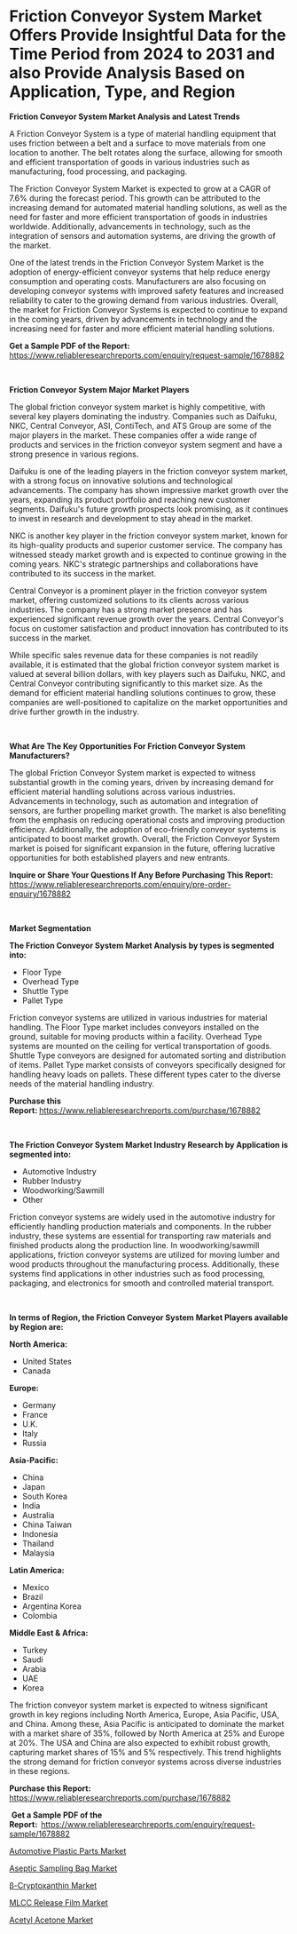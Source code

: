 <p><h1>Friction Conveyor System Market Offers Provide Insightful Data for the Time Period from 2024 to 2031 and also Provide Analysis Based on Application, Type, and Region</h1></p><p><strong>Friction Conveyor System Market Analysis and Latest Trends</strong></p>
<p><p>A Friction Conveyor System is a type of material handling equipment that uses friction between a belt and a surface to move materials from one location to another. The belt rotates along the surface, allowing for smooth and efficient transportation of goods in various industries such as manufacturing, food processing, and packaging.</p><p>The Friction Conveyor System Market is expected to grow at a CAGR of 7.6% during the forecast period. This growth can be attributed to the increasing demand for automated material handling solutions, as well as the need for faster and more efficient transportation of goods in industries worldwide. Additionally, advancements in technology, such as the integration of sensors and automation systems, are driving the growth of the market.</p><p>One of the latest trends in the Friction Conveyor System Market is the adoption of energy-efficient conveyor systems that help reduce energy consumption and operating costs. Manufacturers are also focusing on developing conveyor systems with improved safety features and increased reliability to cater to the growing demand from various industries. Overall, the market for Friction Conveyor Systems is expected to continue to expand in the coming years, driven by advancements in technology and the increasing need for faster and more efficient material handling solutions.</p></p>
<p><strong>Get a Sample PDF of the Report:&nbsp;</strong> <a href="https://www.reliableresearchreports.com/enquiry/request-sample/1678882">https://www.reliableresearchreports.com/enquiry/request-sample/1678882</a></p>
<p>&nbsp;</p>
<p><strong>Friction Conveyor System Major Market Players</strong></p>
<p><p>The global friction conveyor system market is highly competitive, with several key players dominating the industry. Companies such as Daifuku, NKC, Central Conveyor, ASI, ContiTech, and ATS Group are some of the major players in the market. These companies offer a wide range of products and services in the friction conveyor system segment and have a strong presence in various regions.</p><p>Daifuku is one of the leading players in the friction conveyor system market, with a strong focus on innovative solutions and technological advancements. The company has shown impressive market growth over the years, expanding its product portfolio and reaching new customer segments. Daifuku's future growth prospects look promising, as it continues to invest in research and development to stay ahead in the market.</p><p>NKC is another key player in the friction conveyor system market, known for its high-quality products and superior customer service. The company has witnessed steady market growth and is expected to continue growing in the coming years. NKC's strategic partnerships and collaborations have contributed to its success in the market.</p><p>Central Conveyor is a prominent player in the friction conveyor system market, offering customized solutions to its clients across various industries. The company has a strong market presence and has experienced significant revenue growth over the years. Central Conveyor's focus on customer satisfaction and product innovation has contributed to its success in the market.</p><p>While specific sales revenue data for these companies is not readily available, it is estimated that the global friction conveyor system market is valued at several billion dollars, with key players such as Daifuku, NKC, and Central Conveyor contributing significantly to this market size. As the demand for efficient material handling solutions continues to grow, these companies are well-positioned to capitalize on the market opportunities and drive further growth in the industry.</p></p>
<p>&nbsp;</p>
<p><strong>What Are The Key Opportunities For Friction Conveyor System Manufacturers?</strong></p>
<p><p>The global Friction Conveyor System market is expected to witness substantial growth in the coming years, driven by increasing demand for efficient material handling solutions across various industries. Advancements in technology, such as automation and integration of sensors, are further propelling market growth. The market is also benefiting from the emphasis on reducing operational costs and improving production efficiency. Additionally, the adoption of eco-friendly conveyor systems is anticipated to boost market growth. Overall, the Friction Conveyor System market is poised for significant expansion in the future, offering lucrative opportunities for both established players and new entrants.</p></p>
<p><strong>Inquire or Share Your Questions If Any Before Purchasing This Report:</strong> <a href="https://www.reliableresearchreports.com/enquiry/pre-order-enquiry/1678882">https://www.reliableresearchreports.com/enquiry/pre-order-enquiry/1678882</a></p>
<p>&nbsp;</p>
<p><strong>Market Segmentation</strong></p>
<p><strong>The Friction Conveyor System Market Analysis by types is segmented into:</strong></p>
<p><ul><li>Floor Type</li><li>Overhead Type</li><li>Shuttle Type</li><li>Pallet Type</li></ul></p>
<p><p>Friction conveyor systems are utilized in various industries for material handling. The Floor Type market includes conveyors installed on the ground, suitable for moving products within a facility. Overhead Type systems are mounted on the ceiling for vertical transportation of goods. Shuttle Type conveyors are designed for automated sorting and distribution of items. Pallet Type market consists of conveyors specifically designed for handling heavy loads on pallets. These different types cater to the diverse needs of the material handling industry.</p></p>
<p><strong>Purchase this Report:&nbsp;</strong><a href="https://www.reliableresearchreports.com/purchase/1678882">https://www.reliableresearchreports.com/purchase/1678882</a></p>
<p>&nbsp;</p>
<p><strong>The Friction Conveyor System Market Industry Research by Application is segmented into:</strong></p>
<p><ul><li>Automotive Industry</li><li>Rubber Industry</li><li>Woodworking/Sawmill</li><li>Other</li></ul></p>
<p><p>Friction conveyor systems are widely used in the automotive industry for efficiently handling production materials and components. In the rubber industry, these systems are essential for transporting raw materials and finished products along the production line. In woodworking/sawmill applications, friction conveyor systems are utilized for moving lumber and wood products throughout the manufacturing process. Additionally, these systems find applications in other industries such as food processing, packaging, and electronics for smooth and controlled material transport.</p></p>
<p>&nbsp;</p>
<p><strong>In terms of Region, the Friction Conveyor System Market Players available by Region are:</strong></p>
<p>
    <p> <strong> North America: </strong>
        <ul>
            <li>United States</li>
            <li>Canada</li>
        </ul>
        </p> 
    <p> <strong> Europe: </strong>
        <ul>
            <li>Germany</li>
            <li>France</li>
            <li>U.K.</li>
            <li>Italy</li>
            <li>Russia</li>
        </ul>
        </p> 
    <p> <strong> Asia-Pacific: </strong>
        <ul>
            <li>China</li>
            <li>Japan</li>
            <li>South Korea</li>
            <li>India</li>
            <li>Australia</li>
            <li>China Taiwan</li>
            <li>Indonesia</li>
            <li>Thailand</li>
            <li>Malaysia</li>
        </ul>
        </p> 
    <p> <strong> Latin America: </strong>
        <ul>
            <li>Mexico</li>
            <li>Brazil</li>
            <li>Argentina Korea</li>
            <li>Colombia</li>
        </ul>
        </p> 
    <p> <strong> Middle East & Africa: </strong>
        <ul>
            <li>Turkey</li>
            <li>Saudi</li>
            <li>Arabia</li>
            <li>UAE</li>
            <li>Korea</li>
        </ul>
    </p>
    </p>
<p><p>The friction conveyor system market is expected to witness significant growth in key regions including North America, Europe, Asia Pacific, USA, and China. Among these, Asia Pacific is anticipated to dominate the market with a market share of 35%, followed by North America at 25% and Europe at 20%. The USA and China are also expected to exhibit robust growth, capturing market shares of 15% and 5% respectively. This trend highlights the strong demand for friction conveyor systems across diverse industries in these regions.</p></p>
<p><strong>Purchase this Report: </strong><a href="https://www.reliableresearchreports.com/purchase/1678882">https://www.reliableresearchreports.com/purchase/1678882</a></p>
<p>&nbsp;<strong>Get a Sample PDF of the Report:&nbsp;&nbsp;</strong><a href="https://www.reliableresearchreports.com/enquiry/request-sample/1678882">https://www.reliableresearchreports.com/enquiry/request-sample/1678882</a></p>
<p><strong></strong></p>
<p><p><a href="https://medium.com/@jhonwin654/automotive-plastic-parts-market-furnishes-information-on-market-share-market-trends-and-market-878daca824ef">Automotive Plastic Parts Market</a></p><p><a href="https://issuu.com/reportprime-2/docs/aseptic-sampling-bag-market-size-2030.pptx">Aseptic Sampling Bag Market</a></p><p><a href="https://github.com/YashRP12/Market-Research-Report-List-3/blob/main/b-cryptoxanthin-market.md">β-Cryptoxanthin Market</a></p><p><a href="https://issuu.com/reportprime-2/docs/mlcc-release-film-market-size-2030.pptx">MLCC Release Film Market</a></p><p><a href="https://github.com/khayangel/Market-Research-Report-List-2/blob/main/acetyl-acetone-market.md">Acetyl Acetone Market</a></p></p>